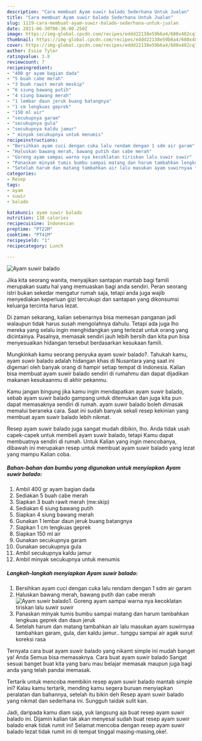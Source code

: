 ```yaml
---
description: "Cara membuat Ayam suwir balado Sederhana Untuk Jualan"
title: "Cara membuat Ayam suwir balado Sederhana Untuk Jualan"
slug: 1119-cara-membuat-ayam-suwir-balado-sederhana-untuk-jualan
date: 2021-06-30T06:36:00.250Z
image: https://img-global.cpcdn.com/recipes/eddd22138e59b6a4/680x482cq70/ayam-suwir-balado-foto-resep-utama.jpg
thumbnail: https://img-global.cpcdn.com/recipes/eddd22138e59b6a4/680x482cq70/ayam-suwir-balado-foto-resep-utama.jpg
cover: https://img-global.cpcdn.com/recipes/eddd22138e59b6a4/680x482cq70/ayam-suwir-balado-foto-resep-utama.jpg
author: Essie Tyler
ratingvalue: 3.8
reviewcount: 7
recipeingredient:
- "400 gr ayam bagian dada"
- "5 buah cabe merah"
- "3 buah rawit merah meskip"
- "6 siung bawang putih"
- "4 siung bawang merah"
- "1 lembar daun jeruk buang batangnya"
- "1 cm lengkuas geprek"
- "150 ml air"
- "secukupnya garam"
- "secukupnya gula"
- "secukupnya kaldu jamur"
- " minyak secukupnya untuk menumis"
recipeinstructions:
- "Bersihkan ayam cuci dengan cuka lalu rendam dengan 1 sdm air garam"
- "Haluskan bawang merah, bawang putih dan cabe merah"
- "Goreng ayam sampai warna nya kecoklatan tiriskan lalu suwir suwir"
- "Panaskan minyak tumis bumbu sampai matang dan harum tambahkan lengkuas geprek dan daun jeruk"
- "Setelah harum dan matang tambahkan air lalu masukan ayam suwirnyaa tambahkan garam, gula, dan kaldu jamur.. tunggu sampai air agak surut koreksi rasa"
categories:
- Resep
tags:
- ayam
- suwir
- balado

katakunci: ayam suwir balado 
nutrition: 138 calories
recipecuisine: Indonesian
preptime: "PT22M"
cooktime: "PT41M"
recipeyield: "1"
recipecategory: Lunch

---
```



![Ayam suwir balado](https://img-global.cpcdn.com/recipes/eddd22138e59b6a4/680x482cq70/ayam-suwir-balado-foto-resep-utama.jpg)

Jika kita seorang wanita, menyajikan santapan mantab bagi famili merupakan suatu hal yang memuaskan bagi anda sendiri. Peran seorang istri bukan sekedar mengatur rumah saja, tetapi anda juga wajib menyediakan keperluan gizi tercukupi dan santapan yang dikonsumsi keluarga tercinta harus lezat.

Di zaman  sekarang, kalian sebenarnya bisa memesan panganan jadi walaupun tidak harus susah mengolahnya dahulu. Tetapi ada juga lho mereka yang selalu ingin menghidangkan yang terlezat untuk orang yang dicintainya. Pasalnya, memasak sendiri jauh lebih bersih dan kita pun bisa menyesuaikan hidangan tersebut berdasarkan kesukaan famili. 



Mungkinkah kamu seorang penyuka ayam suwir balado?. Tahukah kamu, ayam suwir balado adalah hidangan khas di Nusantara yang saat ini digemari oleh banyak orang di hampir setiap tempat di Indonesia. Kalian bisa membuat ayam suwir balado sendiri di rumahmu dan dapat dijadikan makanan kesukaanmu di akhir pekanmu.

Kamu jangan bingung jika kamu ingin mendapatkan ayam suwir balado, sebab ayam suwir balado gampang untuk ditemukan dan juga kita pun dapat memasaknya sendiri di rumah. ayam suwir balado boleh dimasak memalui beraneka cara. Saat ini sudah banyak sekali resep kekinian yang membuat ayam suwir balado lebih nikmat.

Resep ayam suwir balado juga sangat mudah dibikin, lho. Anda tidak usah capek-capek untuk membeli ayam suwir balado, tetapi Kamu dapat membuatnya sendiri di rumah. Untuk Kalian yang ingin mencobanya, dibawah ini merupakan resep untuk membuat ayam suwir balado yang lezat yang mampu Kalian coba.

<!--inarticleads1-->

##### Bahan-bahan dan bumbu yang digunakan untuk menyiapkan Ayam suwir balado:

1. Ambil 400 gr ayam bagian dada
1. Sediakan 5 buah cabe merah
1. Siapkan 3 buah rawit merah (me:skip)
1. Sediakan 6 siung bawang putih
1. Siapkan 4 siung bawang merah
1. Gunakan 1 lembar daun jeruk buang batangnya
1. Siapkan 1 cm lengkuas geprek
1. Siapkan 150 ml air
1. Gunakan secukupnya garam
1. Gunakan secukupnya gula
1. Ambil secukupnya kaldu jamur
1. Ambil  minyak secukupnya untuk menumis




<!--inarticleads2-->

##### Langkah-langkah menyiapkan Ayam suwir balado:

1. Bersihkan ayam cuci dengan cuka lalu rendam dengan 1 sdm air garam
1. Haluskan bawang merah, bawang putih dan cabe merah
<img src="https://img-global.cpcdn.com/steps/df1fcc55d47980fb/160x128cq70/ayam-suwir-balado-langkah-memasak-2-foto.jpg" alt="Ayam suwir balado">1. Goreng ayam sampai warna nya kecoklatan tiriskan lalu suwir suwir
1. Panaskan minyak tumis bumbu sampai matang dan harum tambahkan lengkuas geprek dan daun jeruk
1. Setelah harum dan matang tambahkan air lalu masukan ayam suwirnyaa tambahkan garam, gula, dan kaldu jamur.. tunggu sampai air agak surut koreksi rasa




Ternyata cara buat ayam suwir balado yang nikamt simple ini mudah banget ya! Anda Semua bisa memasaknya. Cara buat ayam suwir balado Sangat sesuai banget buat kita yang baru mau belajar memasak maupun juga bagi anda yang telah pandai memasak.

Tertarik untuk mencoba membikin resep ayam suwir balado mantab simple ini? Kalau kamu tertarik, mending kamu segera buruan menyiapkan peralatan dan bahannya, setelah itu bikin deh Resep ayam suwir balado yang nikmat dan sederhana ini. Sungguh taidak sulit kan. 

Jadi, daripada kamu diam saja, yuk langsung aja buat resep ayam suwir balado ini. Dijamin kalian tak akan menyesal sudah buat resep ayam suwir balado enak tidak rumit ini! Selamat mencoba dengan resep ayam suwir balado lezat tidak rumit ini di tempat tinggal masing-masing,oke!.

